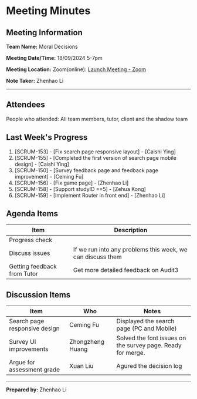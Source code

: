 # Meeting Minutes

## Meeting Information

**Team Name:** Moral Decisions

**Meeting Date/Time:** 18/09/2024  5-7pm

**Meeting Location:** Zoom(online): [Launch Meeting - Zoom](https://anu.zoom.us/j/86482877424?pwd=08A5lKE4rWT8hokwu7NvYmeomaLKHc.1)

**Note Taker:** Zhenhao Li

------

## Attendees

People who attended: All team members, tutor, client and the shadow team

## Last Week's Progress

1. [SCRUM-153] - [Fix search page responsive layout] - [Caishi Ying] 
2. [SCRUM-155] - [Completed the first version of search page mobile design] - [Caishi Ying] 
3. [SCRUM-150] - [Survey feedback page and feedback page improvement] - [Ceming Fu] 
4. [SCRUM-156] - [Fix game page] - [Zhenhao Li] 
5. [SCRUM-158] - [Support studyID ==5] - [Zehua Kong] 
8. [SCRUM-159] - [Implement Router in front end] - [Zhenhao Li] 

## Agenda Items

| Item                 | Description                                                  |
| -------------------- | ------------------------------------------------------------ |
| Progress check |      | Members of the group take turns to demonstrate progress 
| Discuss issues    | If we run into any problems this week, we can discuss them  |
| Getting feedback from Tutor | Get more detailed feedback on Audit3                       |

## Discussion Items

| Item             | Who                             | Notes                        |
| ---------------- | ------------------------------- | ---------------------------- |
| Search page responsive design       | Ceming Fu              | Displayed the search page (PC and Mobile)    |
| Survey UI improvements              | Zhongzheng Huang               | Solved the font issues on the survey page. Ready for merge. |
| Argue for assessment grade| Xuan Liu | Agured the decision log| 
 
------

**Prepared by:** Zhenhao Li


